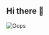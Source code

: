 ## Hi there 👋
![Oops](https://media.giphy.com/media/13rQ7rrTrvZXlm/giphy.gif?cid=790b7611jkv8j5v8yi7c65krh19xc5c8k38nw6vnv8zp5nhw&ep=v1_gifs_search&rid=giphy.gif&ct=g)
